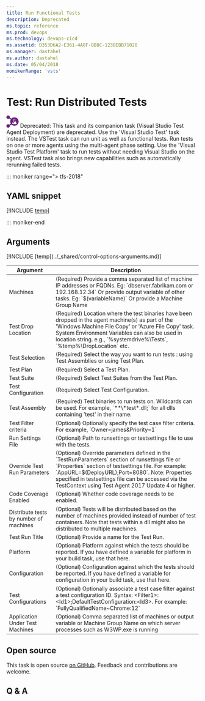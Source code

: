 ```yaml
---
title: Run Functional Tests
description: Deprecated
ms.topic: reference
ms.prod: devops
ms.technology: devops-cicd
ms.assetid: D353D6A2-E361-4A8F-8D8C-123BEBB71028
ms.manager: dastahel
ms.author: dastahel
ms.date: 05/04/2018
monikerRange: 'vsts'
---
```


# Test: Run Distributed Tests

![](_img/runvisualstudiotestsusingtestagent.png) Deprecated: This task and its companion task (Visual Studio Test Agent Deployment) are deprecated. Use the 'Visual Studio Test' task instead. The VSTest task can run unit as well as functional tests. Run tests on one or more agents using the multi-agent phase setting. Use the 'Visual Studio Test Platform' task to run tests without needing Visual Studio on the agent. VSTest task also brings new capabilities such as automatically rerunning failed tests.

::: moniker range="> tfs-2018"

## YAML snippet

[!INCLUDE [temp](../_shared/yaml/RunDistributedTestsV1.md)]

::: moniker-end

## Arguments

<table><thead><tr><th>Argument</th><th>Description</th></tr></thead>
<tr><td>Machines</td><td>(Required) Provide a comma separated list of machine IP addresses or FQDNs. Eg: `dbserver.fabrikam.com or 192.168.12.34` Or provide output variable of other tasks. Eg: `$(variableName)` Or provide a Machine Group Name</td></tr>
<tr><td>Test Drop Location</td><td>(Required) Location where the test binaries have been dropped in the agent machine(s) as part of the 'Windows Machine File Copy' or 'Azure File Copy' task. System Environment Variables can also be used in location string. e.g., `%systemdrive%\Tests`, `%temp%\DropLocation` etc.</td></tr>
<tr><td>Test Selection</td><td>(Required) Select the way you want to run tests : using Test Assemblies or using Test Plan.</td></tr>
<tr><td>Test Plan</td><td>(Required) Select a Test Plan.</td></tr>
<tr><td>Test Suite</td><td>(Required) Select Test Suites from the Test Plan.</td></tr>
<tr><td>Test Configuration</td><td>(Required) Select Test Configuration.</td></tr>
<tr><td>Test Assembly</td><td>(Required) Test binaries to run tests on. Wildcards can be used. For example, `**\*test*.dll;` for all dlls containing 'test' in their name.</td></tr>
<tr><td>Test Filter criteria</td><td>(Optional) Optionally specify the test case filter criteria. For example, `Owner=james&Priority=1`</td></tr>
<tr><td>Run Settings File</td><td>(Optional) Path to runsettings or testsettings file to use with the tests.</td></tr>
<tr><td>Override Test Run Parameters</td><td>(Optional) Override parameters defined in the `TestRunParameters` section of runsettings file or `Properties` section of testsettings file. For example: `AppURL=$(DeployURL);Port=8080`. Note: Properties specified in testsettings file can be accessed via the TestContext using Test Agent 2017 Update 4 or higher.</td></tr>
<tr><td>Code Coverage Enabled</td><td>(Optional) Whether code coverage needs to be enabled.</td></tr>
<tr><td>Distribute tests by number of machines</td><td>(Optional) Tests will be distributed based on the number of machines provided instead of number of test containers. Note that tests within a dll might also be distributed to multiple machines.</td></tr>
<tr><td>Test Run Title</td><td>(Optional) Provide a name for the Test Run.</td></tr>
<tr><td>Platform</td><td>(Optional) Platform against which the tests should be reported. If you have defined a variable for platform in your build task, use that here.</td></tr>
<tr><td>Configuration</td><td>(Optional) Configuration against which the tests should be reported. If you have defined a variable for configuration in your build task, use that here.</td></tr>
<tr><td>Test Configurations</td><td>(Optional) Optionally associate a test case filter against a test configuration ID. Syntax: &lt;Filter1&gt;:&lt;Id1&gt;;DefaultTestConfiguration:&lt;Id3&gt;. For example: `FullyQualifiedName~Chrome:12`</td></tr>
<tr><td>Application Under Test Machines</td><td>(Optional) Comma separated list of machines or output variable or Machine Group Name on which server processes such as W3WP.exe is running</td></tr>
[!INCLUDE [temp](../_shared/control-options-arguments.md)]
</table>

## Open source

This task is open source [on GitHub](https://github.com/Microsoft/vsts-tasks). Feedback and contributions are welcome.

## Q & A

<!-- BEGINSECTION class="md-qanda" -->

<!-- ENDSECTION -->
